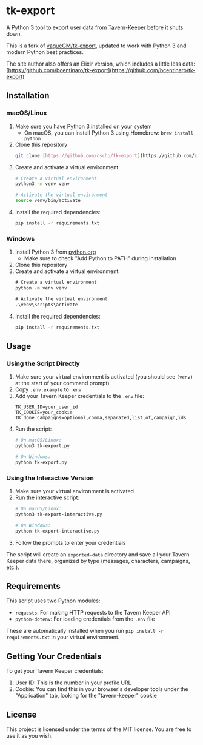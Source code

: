 # tk-export

A Python 3 tool to export user data from [Tavern-Keeper](https://www.tavern-keeper.com) before it shuts down.

This is a fork of [vagueGM/tk-export](https://github.com/vagueGM/tk-export), updated to work with Python 3 and modern Python best practices.

The site author also offers an Elixir version, which includes a little less data:
[https://github.com/bcentinaro/tk-export](https://github.com/bcentinaro/tk-export)

## Installation

### macOS/Linux
1. Make sure you have Python 3 installed on your system
   - On macOS, you can install Python 3 using Homebrew: `brew install python`
2. Clone this repository
   ```bash
   git clone [https://github.com/cschp/tk-export](https://github.com/cschp/tk-export.git)
   ```
4. Create and activate a virtual environment:
   ```bash
   # Create a virtual environment
   python3 -m venv venv
   
   # Activate the virtual environment
   source venv/bin/activate
   ```
5. Install the required dependencies:
   ```bash
   pip install -r requirements.txt
   ```

### Windows
1. Install Python 3 from [python.org](https://www.python.org/downloads/)
   - Make sure to check "Add Python to PATH" during installation
2. Clone this repository
3. Create and activate a virtual environment:
   ```cmd
   # Create a virtual environment
   python -m venv venv
   
   # Activate the virtual environment
   .\venv\Scripts\activate
   ```
4. Install the required dependencies:
   ```cmd
   pip install -r requirements.txt
   ```

## Usage

### Using the Script Directly
1. Make sure your virtual environment is activated (you should see `(venv)` at the start of your command prompt)
2. Copy `.env.example` to `.env`
3. Add your Tavern Keeper credentials to the `.env` file:
   ```
   TK_USER_ID=your_user_id
   TK_COOKIE=your_cookie
   TK_done_campaigns=optional,comma,separated,list,of,campaign,ids
   ```
4. Run the script:
   ```bash
   # On macOS/Linux:
   python3 tk-export.py
   
   # On Windows:
   python tk-export.py
   ```

### Using the Interactive Version
1. Make sure your virtual environment is activated
2. Run the interactive script:
   ```bash
   # On macOS/Linux:
   python3 tk-export-interactive.py
   
   # On Windows:
   python tk-export-interactive.py
   ```
3. Follow the prompts to enter your credentials

The script will create an `exported-data` directory and save all your Tavern Keeper data there, organized by type (messages, characters, campaigns, etc.).

## Requirements

This script uses two Python modules:
- `requests`: For making HTTP requests to the Tavern Keeper API
- `python-dotenv`: For loading credentials from the `.env` file

These are automatically installed when you run `pip install -r requirements.txt` in your virtual environment.

## Getting Your Credentials

To get your Tavern Keeper credentials:
1. User ID: This is the number in your profile URL
2. Cookie: You can find this in your browser's developer tools under the "Application" tab, looking for the "tavern-keeper" cookie

## License

This project is licensed under the terms of the MIT license.
You are free to use it as you wish.
